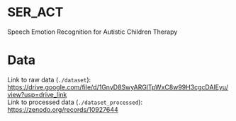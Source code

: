 # SER_ACT

Speech Emotion Recognition for Autistic Children Therapy

# Data

Link to raw data (`./dataset`): https://drive.google.com/file/d/1GnyD8SwyARGlTpWxC8w99H3cgcDAlEyu/view?usp=drive_link  
Link to processed data (`./dataset_processed`): https://zenodo.org/records/10927644